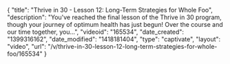 {
    "title": "Thrive in 30 - Lesson 12: Long-Term Strategies for Whole Foo",
    "description": "You've reached the final lesson of the Thrive in 30 program, though your journey of optimum health has just begun! Over the course and our time together, you...",
    "videoid": "165534",
    "date_created": "1399316162",
    "date_modified": "1418181404",
    "type": "captivate",
    "layout": "video",
    "url": "\/v\/thrive-in-30-lesson-12-long-term-strategies-for-whole-foo\/165534"
}